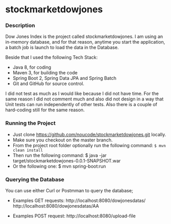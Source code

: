 # stockmarketdowjones

### Description
Dow Jones Index is the project called stockmarketdowjones. 
I am using an in-memory database, and for that reason, anytime you start the application, a batch job is launch to load the data in the Database.

Beside that I used the following Tech Stack:
- Java 8, for coding
- Maven 3, for building the code
- Spring Boot 2, Spring Data JPA and Spring Batch
- Git and GitHub for source control.

I did not test as much as I would like because I did not have time. 
For the same reason I did not comment much and also did not design in a way that Unit tests can run independently of other tests. 
Also there is a couple of hard-coding still for the same reason.

### Running the Project
- Just clone https://github.com/noucode/stockmarketdowjones.git locally.
- Make sure you checkout on the master branch.
- From the project root folder optionally run the following command: ```$ mvn clean install```
- Then run the following command: $ java -jar target/stockmarketdowjones-0.0.1-SNAPSHOT.war
- Or the following one: $ mvn spring-boot:run

### Querying the Database
You can use either Curl or Postmman to query the database;

- Examples GET requests: http://localhost:8080/dowjonesdatas/
http://localhost:8080/dowjonesdatas/AA

- Examples POST request: http://localhost:8080/upload-file

